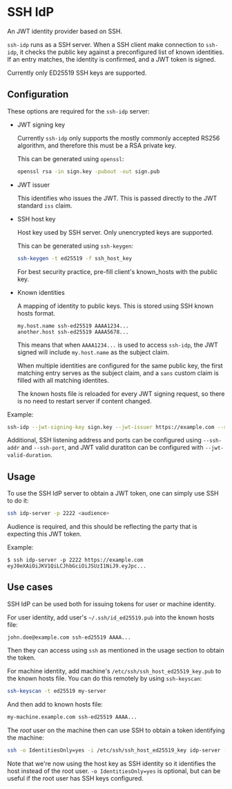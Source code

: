# SSH IdP

An JWT identity provider based on SSH.

`ssh-idp` runs as a SSH server.
When a SSH client make connection to `ssh-idp`, it checks the public key against a preconfigured list of known identities.
If an entry matches, the identity is confirmed, and a JWT token is signed.

Currently only ED25519 SSH keys are supported.

## Configuration

These options are required for the `ssh-idp` server:

* JWT signing key

  Currently `ssh-idp` only supports the mostly commonly accepted RS256 algorithm, and therefore this must be a RSA private key.

  This can be generated using `openssl`:

  ```sh
  openssl rsa -in sign.key -pubout -out sign.pub
  ```

* JWT issuer

  This identifies who issues the JWT.
  This is passed directly to the JWT standard `iss` claim.

* SSH host key

  Host key used by SSH server.
  Only unencrypted keys are supported.

  This can be generated using `ssh-keygen`:

  ```sh
  ssh-keygen -t ed25519 -f ssh_host_key
  ```

  For best security practice, pre-fill client's known_hosts with the public key.

* Known identities

  A mapping of identity to public keys.
  This is stored using SSH known hosts format.

  ```
  my.host.name ssh-ed25519 AAAA1234...
  another.host ssh-ed25519 AAAA5678...
  ```

  This means that when `AAAA1234...` is used to access `ssh-idp`, the JWT signed will include `my.host.name` as the subject claim.

  When multiple identities are configured for the same public key, the first matching entry serves as the subject claim, and a `sans` custom claim is filled with all matching identites.

  The known hosts file is reloaded for every JWT signing request, so there is no need to restart server if content changed.

Example:
```sh
ssh-idp --jwt-signing-key sign.key --jwt-issuer https://example.com --ssh-host-key ssh_host_key --known-hosts known_hosts
```

Additional, SSH listening address and ports can be configured using `--ssh-addr` and `--ssh-port`, and JWT valid duratiton can be configured with `--jwt-valid-duration`.

## Usage

To use the SSH IdP server to obtain a JWT token, one can simply use SSH to do it:
```sh
ssh idp-server -p 2222 <audience>
```

Audience is required, and this should be reflecting the party that is expecting this JWT token.

Example:
```console
$ ssh idp-server -p 2222 https://example.com
eyJ0eXAiOiJKV1QiLCJhbGciOiJSUzI1NiJ9.eyJpc...
```

## Use cases

SSH IdP can be used both for issuing tokens for user or machine identity.

For user identity, add user's `~/.ssh/id_ed25519.pub` into the known hosts file:
```
john.doe@example.com ssh-ed25519 AAAA...
```

Then they can access using `ssh` as mentioned in the usage section to obtain the token.

For machine identity, add machine's `/etc/ssh/ssh_host_ed25519_key.pub` to the known hosts file.
You can do this remotely by using `ssh-keyscan`:
```sh
ssh-keyscan -t ed25519 my-server
```

And then add to known hosts file:
```sh
my-machine.example.com ssh-ed25519 AAAA...
```

The *root* user on the machine then can use SSH to obtain a token identifying the machine:
```sh
ssh -o IdentitiesOnly=yes -i /etc/ssh/ssh_host_ed25519_key idp-server -p 2222 <audience>
```

Note that we're now using the host key as SSH identity so it identifies the host instead of the root user.
`-o IdentitiesOnly=yes` is optional, but can be useful if the root user has SSH keys configured.
